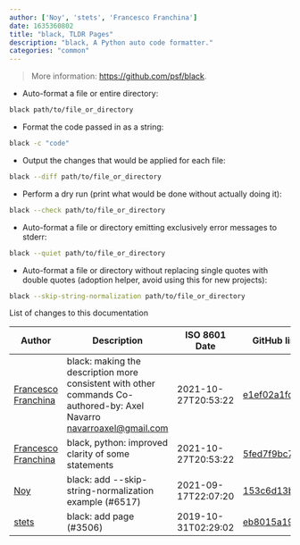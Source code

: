 ```yaml
---
author: ['Noy', 'stets', 'Francesco Franchina']
date: 1635360802
title: "black, TLDR Pages"
description: "black, A Python auto code formatter."
categories: "common"
---
```

> More information: <https://github.com/psf/black>.

- Auto-format a file or entire directory:

```bash
black path/to/file_or_directory
```

- Format the code passed in as a string:

```bash
black -c "code"
```

- Output the changes that would be applied for each file:

```bash
black --diff path/to/file_or_directory
```

- Perform a dry run (print what would be done without actually doing it):

```bash
black --check path/to/file_or_directory
```

- Auto-format a file or directory emitting exclusively error messages to stderr:

```bash
black --quiet path/to/file_or_directory
```

- Auto-format a file or directory without replacing single quotes with double quotes (adoption helper, avoid using this for new projects):

```bash
black --skip-string-normalization path/to/file_or_directory
```
List of changes to this documentation


Author | Description | ISO 8601 Date | GitHub link
------|-----|-----|-----
[Francesco Franchina](mailto:cescus92@gmail.com) | black: making the description more consistent with other commands Co-authored-by: Axel Navarro <navarroaxel@gmail.com> | 2021-10-27T20:53:22 | [e1ef02a1fd0e](https://github.com/tldr-pages/tldr/commit/e1ef02a1fd0e5caa672a6fcb195a33fc81786e6c)
[Francesco Franchina](mailto:cescus92@gmail.com) | black, python: improved clarity of some statements | 2021-10-27T20:53:22 | [5fed7f9bc728](https://github.com/tldr-pages/tldr/commit/5fed7f9bc728a809a6bf5f4f961a0567d6d33e25)
[Noy](mailto:noah.altunian@motorolasolutions.com) | black: add --skip-string-normalization example (#6517) | 2021-09-17T22:07:20 | [153c6d13bc4c](https://github.com/tldr-pages/tldr/commit/153c6d13bc4c485df335860b434b5635d2485791)
[stets](mailto:stetsblake@gmail.com) | black: add page (#3506) | 2019-10-31T02:29:02 | [eb8015a1922c](https://github.com/tldr-pages/tldr/commit/eb8015a1922c8edd6f51cc56b10f97f60f83e2ec)

